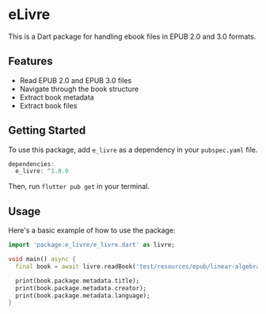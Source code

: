 # eLivre

This is a Dart package for handling ebook files in EPUB 2.0 and 3.0 formats.

## Features

-   Read EPUB 2.0 and EPUB 3.0 files
-   Navigate through the book structure
-   Extract book metadata
-   Extract book files

## Getting Started

To use this package, add `e_livre` as a dependency in your `pubspec.yaml` file.

```dart
dependencies:
  e_livre: ^1.0.0
```

Then, run `flutter pub get` in your terminal.

## Usage

Here's a basic example of how to use the package:

```dart
import 'package:e_livre/e_livre.dart' as livre;

void main() async {
  final book = await livre.readBook('test/resources/epub/linear-algebra.epub');

  print(book.package.metadata.title);
  print(book.package.metadata.creator);
  print(book.package.metadata.language);
}
```
